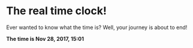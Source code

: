 # The real time clock!

Ever wanted to know what the time is? Well, your journey is about to end!

**The time is Nov 28, 2017, 15:01**